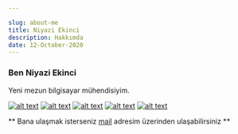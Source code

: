 ```yaml
---

slug: about-me
title: Niyazi Ekinci
description: Hakkımda
date: 12-October-2020
---
```

### Ben Niyazi Ekinci


Yeni mezun bilgisayar mühendisiyim.


[![alt text][1.1]][1]
[![alt text][2.1]][2]
[![alt text][3.1]][3]
[![alt text][4.1]][4]
[![alt text][6.1]][6]



[1.1]: https://materialdesignicons.com/api/download/icon/png/A95F7C7C-DE85-4564-BA65-DEDCF3BE105A ()
[2.1]: https://materialdesignicons.com/api/download/icon/png/2AA07220-461B-4070-AA95-17DEFE501444 ()
[3.1]: https://materialdesignicons.com/api/download/icon/png/72E7037B-1C3B-44BB-A9EC-FC2D6B3EA745 
[4.1]: https://materialdesignicons.com/api/download/icon/png/248F9A0F-7732-4FC9-8E64-2E4B47BBFDCD
[6.1]: https://materialdesignicons.com/api/download/icon/png/5C6175DD-8549-4004-AB77-A545D721A0DE 



[1]: http://www.twitter.com/nekinci_
[2]: http://www.instagram.com/nekinci_
[3]: https://stackoverflow.com/users/10697038/niyazi-ekinci
[4]: https://tr.linkedin.com/in/niyaziekinci
[6]: http://www.github.com/nekinci


** Bana ulaşmak isterseniz [mail](mailto:niyaziekinci5050@gmail.com) adresim üzerinden ulaşabilirsiniz **
